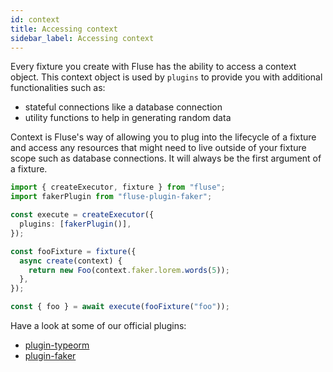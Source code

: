 ```yaml
---
id: context
title: Accessing context
sidebar_label: Accessing context
---
```


Every fixture you create with Fluse has the ability to access a context object. This context object is used by `plugins` to provide you with additional functionalities such as:

- stateful connections like a database connection
- utility functions to help in generating random data

Context is Fluse's way of allowing you to plug into the lifecycle of a fixture and access any resources that might need to live outside of your fixture scope such as database connections. It will always be the first argument of a fixture.

```typescript
import { createExecutor, fixture } from "fluse";
import fakerPlugin from "fluse-plugin-faker";

const execute = createExecutor({
  plugins: [fakerPlugin()],
});

const fooFixture = fixture({
  async create(context) {
    return new Foo(context.faker.lorem.words(5));
  },
});

const { foo } = await execute(fooFixture("foo"));
```

Have a look at some of our official plugins:

- [plugin-typeorm](./plugin-typeorm.md)
- [plugin-faker](./plugin-faker.md)
